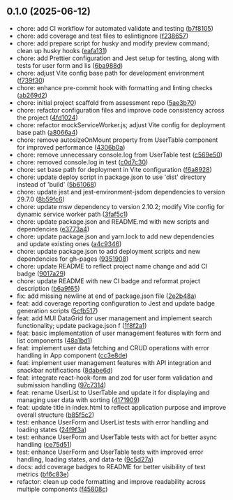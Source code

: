 ## 0.1.0 (2025-06-12)

* chore: add CI workflow for automated validate and testing ([b7f8105](https://github.com/laurencestokes/crud-interview-ls/commit/b7f8105))
* chore: add coverage and test files to eslintignore ([f238657](https://github.com/laurencestokes/crud-interview-ls/commit/f238657))
* chore: add prepare script for husky and modify preview command; clean up husky hooks ([eafa131](https://github.com/laurencestokes/crud-interview-ls/commit/eafa131))
* chore: add Prettier configuration and Jest setup for testing, along with tests for user form and lis ([6ba988d](https://github.com/laurencestokes/crud-interview-ls/commit/6ba988d))
* chore: adjust Vite config base path for development environment ([f739f30](https://github.com/laurencestokes/crud-interview-ls/commit/f739f30))
* chore: enhance pre-commit hook with formatting and linting checks ([ab269d2](https://github.com/laurencestokes/crud-interview-ls/commit/ab269d2))
* chore: initial project scaffold from assessment repo ([5ae3b70](https://github.com/laurencestokes/crud-interview-ls/commit/5ae3b70))
* chore: refactor configuration files and improve code consistency across the project ([4fd1024](https://github.com/laurencestokes/crud-interview-ls/commit/4fd1024))
* chore: refactor mockServiceWorker.js; adjust Vite config for deployment base path ([a8066a4](https://github.com/laurencestokes/crud-interview-ls/commit/a8066a4))
* chore: remove autosizeOnMount property from UserTable component for improved performance ([4306b0a](https://github.com/laurencestokes/crud-interview-ls/commit/4306b0a))
* chore: remove unnecessary console.log from UserTable test ([c569e50](https://github.com/laurencestokes/crud-interview-ls/commit/c569e50))
* chore: removed console.log in test ([c0d7c30](https://github.com/laurencestokes/crud-interview-ls/commit/c0d7c30))
* chore: set base path for deployment in Vite configuration ([f6a8928](https://github.com/laurencestokes/crud-interview-ls/commit/f6a8928))
* chore: update deploy script in package.json to use 'dist' directory instead of 'build' ([5b61068](https://github.com/laurencestokes/crud-interview-ls/commit/5b61068))
* chore: update jest and jest-environment-jsdom dependencies to version 29.7.0 ([8b59fc6](https://github.com/laurencestokes/crud-interview-ls/commit/8b59fc6))
* chore: update msw dependency to version 2.10.2; modify Vite config for dynamic service worker path ([3faf5c1](https://github.com/laurencestokes/crud-interview-ls/commit/3faf5c1))
* chore: update package.json and README.md with new scripts and dependencies ([e3773a4](https://github.com/laurencestokes/crud-interview-ls/commit/e3773a4))
* chore: update package.json and yarn.lock to add new dependencies and update existing ones ([a4c9346](https://github.com/laurencestokes/crud-interview-ls/commit/a4c9346))
* chore: update package.json to add deployment scripts and new dependencies for gh-pages ([9351908](https://github.com/laurencestokes/crud-interview-ls/commit/9351908))
* chore: update README to reflect project name change and add CI badge ([9017a29](https://github.com/laurencestokes/crud-interview-ls/commit/9017a29))
* chore: update README with new CI badge and reformat project description ([b6a9f65](https://github.com/laurencestokes/crud-interview-ls/commit/b6a9f65))
* fix: add missing newline at end of package.json file ([2e2b48a](https://github.com/laurencestokes/crud-interview-ls/commit/2e2b48a))
* feat: add coverage reporting configuration to Jest and update badge generation scripts ([5cfb517](https://github.com/laurencestokes/crud-interview-ls/commit/5cfb517))
* feat: add MUI DataGrid for user management and implement search functionality; update package.json f ([1f8f2a1](https://github.com/laurencestokes/crud-interview-ls/commit/1f8f2a1))
* feat: basic implementation of user management features with form and list components ([48a1bd1](https://github.com/laurencestokes/crud-interview-ls/commit/48a1bd1))
* feat: implement user data fetching and CRUD operations with error handling in App component ([cc3e8de](https://github.com/laurencestokes/crud-interview-ls/commit/cc3e8de))
* feat: implement user management features with API integration and snackbar notifications ([8dabe6d](https://github.com/laurencestokes/crud-interview-ls/commit/8dabe6d))
* feat: integrate react-hook-form and zod for user form validation and submission handling ([97c7314](https://github.com/laurencestokes/crud-interview-ls/commit/97c7314))
* feat: rename UserList to UserTable and update it for displaying and managing user data with sorting  ([4171909](https://github.com/laurencestokes/crud-interview-ls/commit/4171909))
* feat: update title in index.html to reflect application purpose and improve overall structure ([b85f5c2](https://github.com/laurencestokes/crud-interview-ls/commit/b85f5c2))
* test: enhance UserForm and UserList tests with error handling and loading states ([24f9f3a](https://github.com/laurencestokes/crud-interview-ls/commit/24f9f3a))
* test: enhance UserForm and UserTable tests with act for better async handling ([ce75d51](https://github.com/laurencestokes/crud-interview-ls/commit/ce75d51))
* test: enhance UserForm and UserTable tests with improved error handling, loading states, and data-te ([9c5d27a](https://github.com/laurencestokes/crud-interview-ls/commit/9c5d27a))
* docs: add coverage badges to README for better visibility of test metrics ([bf6c83e](https://github.com/laurencestokes/crud-interview-ls/commit/bf6c83e))
* refactor: clean up code formatting and improve readability across multiple components ([f45808c](https://github.com/laurencestokes/crud-interview-ls/commit/f45808c))




